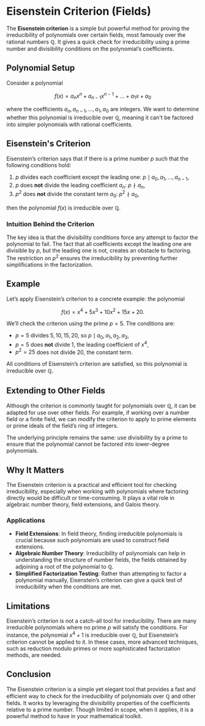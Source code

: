 # Eisenstein Criterion (Fields)

The **Eisenstein criterion** is a simple but powerful method for proving the irreducibility of polynomials over certain fields, most famously over the rational numbers $\mathbb{Q}$. It gives a quick check for irreducibility using a prime number and divisibility conditions on the polynomial’s coefficients.

## Polynomial Setup

Consider a polynomial 

$$
f(x) = a_n x^n + a_{n-1} x^{n-1} + \dots + a_1 x + a_0
$$

where the coefficients $a_n, a_{n-1}, \dots, a_1, a_0$ are integers. We want to determine whether this polynomial is irreducible over $\mathbb{Q}$, meaning it can't be factored into simpler polynomials with rational coefficients.

## Eisenstein's Criterion

Eisenstein’s criterion says that if there is a prime number $p$ such that the following conditions hold:

1. $p$ divides each coefficient except the leading one: $p \mid a_0, a_1, \dots, a_{n-1}$,
2. $p$ does **not** divide the leading coefficient $a_n$: $p \nmid a_n$,
3. $p^2$ does **not** divide the constant term $a_0$: $p^2 \nmid a_0$,

then the polynomial $f(x)$ is irreducible over $\mathbb{Q}$.

### Intuition Behind the Criterion

The key idea is that the divisibility conditions force any attempt to factor the polynomial to fail. The fact that all coefficients except the leading one are divisible by $p$, but the leading one is not, creates an obstacle to factoring. The restriction on $p^2$ ensures the irreducibility by preventing further simplifications in the factorization.

## Example

Let’s apply Eisenstein’s criterion to a concrete example: the polynomial

$$
f(x) = x^4 + 5x^3 + 10x^2 + 15x + 20.
$$

We’ll check the criterion using the prime $p = 5$. The conditions are:

- $p = 5$ divides $5, 10, 15, 20$, so $p \mid a_0, a_1, a_2, a_3$,
- $p = 5$ does **not** divide $1$, the leading coefficient of $x^4$,
- $p^2 = 25$ does not divide $20$, the constant term.

All conditions of Eisenstein’s criterion are satisfied, so this polynomial is irreducible over $\mathbb{Q}$.

## Extending to Other Fields

Although the criterion is commonly taught for polynomials over $\mathbb{Q}$, it can be adapted for use over other fields. For example, if working over a number field or a finite field, we can modify the criterion to apply to prime elements or prime ideals of the field’s ring of integers.

The underlying principle remains the same: use divisibility by a prime to ensure that the polynomial cannot be factored into lower-degree polynomials.

## Why It Matters

The Eisenstein criterion is a practical and efficient tool for checking irreducibility, especially when working with polynomials where factoring directly would be difficult or time-consuming. It plays a vital role in algebraic number theory, field extensions, and Galois theory.

### Applications

- **Field Extensions**: In field theory, finding irreducible polynomials is crucial because such polynomials are used to construct field extensions.
- **Algebraic Number Theory**: Irreducibility of polynomials can help in understanding the structure of number fields, the fields obtained by adjoining a root of the polynomial to $\mathbb{Q}$.
- **Simplified Factorization Testing**: Rather than attempting to factor a polynomial manually, Eisenstein’s criterion can give a quick test of irreducibility when the conditions are met.

## Limitations

Eisenstein’s criterion is not a catch-all tool for irreducibility. There are many irreducible polynomials where no prime $p$ will satisfy the conditions. For instance, the polynomial $x^4 + 1$ is irreducible over $\mathbb{Q}$, but Eisenstein’s criterion cannot be applied to it. In these cases, more advanced techniques, such as reduction modulo primes or more sophisticated factorization methods, are needed.

## Conclusion

The Eisenstein criterion is a simple yet elegant tool that provides a fast and efficient way to check for the irreducibility of polynomials over $\mathbb{Q}$ and other fields. It works by leveraging the divisibility properties of the coefficients relative to a prime number. Though limited in scope, when it applies, it is a powerful method to have in your mathematical toolkit.
